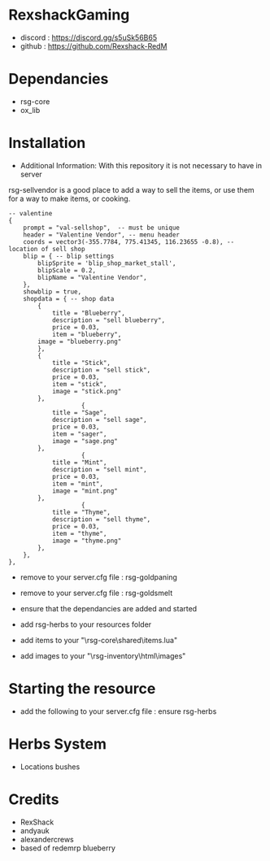 # RexshackGaming

- discord : https://discord.gg/s5uSk56B65
- github : https://github.com/Rexshack-RedM

# Dependancies
- rsg-core
- ox_lib

# Installation

- Additional Information: With this repository it is not necessary to have in server

rsg-sellvendor is a good place to add a way to sell the items, or use them for a way to make items, or cooking.

    -- valentine
    {
        prompt = "val-sellshop",  -- must be unique
        header = "Valentine Vendor", -- menu header
        coords = vector3(-355.7784, 775.41345, 116.23655 -0.8), -- location of sell shop
        blip = { -- blip settings
            blipSprite = 'blip_shop_market_stall',
            blipScale = 0.2,
            blipName = "Valentine Vendor",
        },
        showblip = true,
        shopdata = { -- shop data
            {
                title = "Blueberry",
                description = "sell blueberry",
                price = 0.03,
                item = "blueberry",
            image = "blueberry.png"
            },
            {
                title = "Stick",
                description = "sell stick",
                price = 0.03,
                item = "stick",
                image = "stick.png"
            },
                        {
                title = "Sage",
                description = "sell sage",
                price = 0.03,
                item = "sager",
                image = "sage.png"
            },
                        {
                title = "Mint",
                description = "sell mint",
                price = 0.03,
                item = "mint",
                image = "mint.png"
            },
                        {
                title = "Thyme",
                description = "sell thyme",
                price = 0.03,
                item = "thyme",
                image = "thyme.png"
            },
        },
    },

- remove to your server.cfg file : rsg-goldpaning
- remove to your server.cfg file : rsg-goldsmelt

- ensure that the dependancies are added and started
- add rsg-herbs to your resources folder
- add items to your "\rsg-core\shared\items.lua"
- add images to your "\rsg-inventory\html\images"

# Starting the resource

- add the following to your server.cfg file : ensure rsg-herbs

# Herbs System

- Locations bushes

# Credits

- RexShack
- andyauk
- alexandercrews
- based of redemrp blueberry
